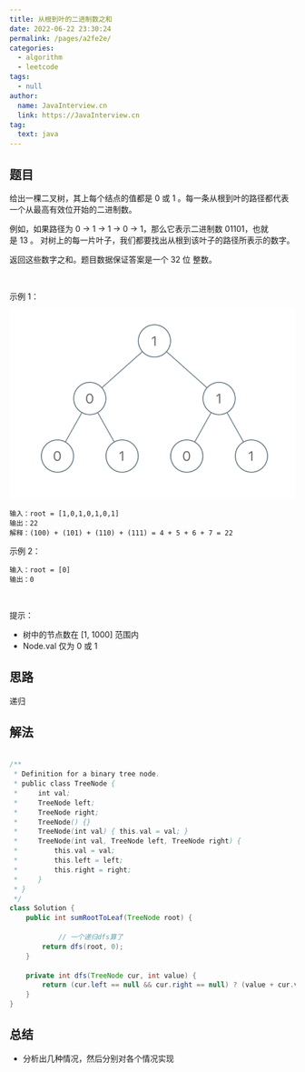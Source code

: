 ```yaml
---
title: 从根到叶的二进制数之和
date: 2022-06-22 23:30:24
permalink: /pages/a2fe2e/
categories: 
  - algorithm
  - leetcode
tags: 
  - null
author: 
  name: JavaInterview.cn
  link: https://JavaInterview.cn
tag: 
  text: java
---
```


## 题目

给出一棵二叉树，其上每个结点的值都是 0 或 1 。每一条从根到叶的路径都代表一个从最高有效位开始的二进制数。

例如，如果路径为 0 -> 1 -> 1 -> 0 -> 1，那么它表示二进制数 01101，也就是 13 。
对树上的每一片叶子，我们都要找出从根到该叶子的路径所表示的数字。

返回这些数字之和。题目数据保证答案是一个 32 位 整数。

 

示例 1：

![](../../../media/pictures/leetcode/sum-of-root-to-leaf-binary-numbers.png)

    输入：root = [1,0,1,0,1,0,1]
    输出：22
    解释：(100) + (101) + (110) + (111) = 4 + 5 + 6 + 7 = 22
示例 2：

    输入：root = [0]
    输出：0
 

提示：

- 树中的节点数在 [1, 1000] 范围内
- Node.val 仅为 0 或 1 



## 思路

递归

## 解法
```java

/**
 * Definition for a binary tree node.
 * public class TreeNode {
 *     int val;
 *     TreeNode left;
 *     TreeNode right;
 *     TreeNode() {}
 *     TreeNode(int val) { this.val = val; }
 *     TreeNode(int val, TreeNode left, TreeNode right) {
 *         this.val = val;
 *         this.left = left;
 *         this.right = right;
 *     }
 * }
 */
class Solution {
    public int sumRootToLeaf(TreeNode root) {

            // 一个递归dfs算了
        return dfs(root, 0);
    }

    private int dfs(TreeNode cur, int value) {
        return (cur.left == null && cur.right == null) ? (value + cur.val) : cur.left != null && cur.right != null ? dfs(cur.left, (value + cur.val) << 1) + dfs(cur.right, (value + cur.val) << 1) : (cur.left == null ? dfs(cur.right, (value + cur.val) << 1) : dfs(cur.left, (value + cur.val) << 1));
    }
}
```

## 总结

- 分析出几种情况，然后分别对各个情况实现 
